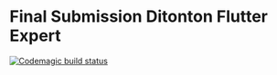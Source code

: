 # Final Submission Ditonton Flutter Expert

[![Codemagic build status](https://api.codemagic.io/apps/629c251697a9acf43549bf0f/629c251697a9acf43549bf0e/status_badge.svg)](https://codemagic.io/apps/629c251697a9acf43549bf0f/629c251697a9acf43549bf0e/latest_build)
